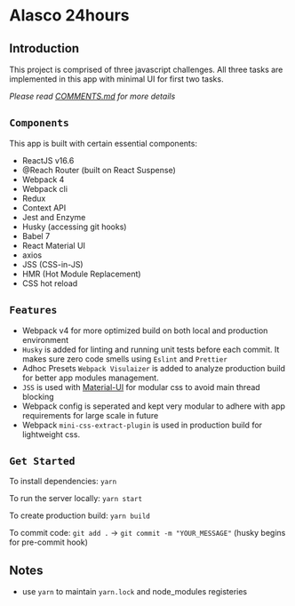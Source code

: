 # Alasco 24hours

## Introduction

This project is comprised of three javascript challenges. All three tasks are implemented in this app with minimal UI for first two tasks.

*Please read [COMMENTS.md](./COMMENTS.md) for more details*

## `Components`

This app is built with certain essential components:

 * ReactJS v16.6
 * @Reach Router (built on React Suspense)
 * Webpack 4 
 * Webpack cli
 * Redux
 * Context API
 * Jest and Enzyme
 * Husky (accessing git hooks)
 * Babel 7
 * React Material UI
 * axios
 * JSS (CSS-in-JS)
 * HMR (Hot Module Replacement)
 * CSS hot reload


## `Features`

 * Webpack v4 for more optimized build on both local and production environment
 * `Husky` is added for linting and running unit tests before each commit. It makes sure zero code smells using `Eslint` and `Prettier`
 * Adhoc Presets `Webpack Visulaizer` is added to analyze production build for better app modules management.
 * `JSS` is used with [Material-UI](https://github.com/mui-org/material-ui) for modular css to avoid main thread blocking
 * Webpack config is seperated and kept very modular to adhere with app requirements for large scale in future
 * Webpack `mini-css-extract-plugin` is used in production build for lightweight css.

## `Get Started`

To install dependencies:  ```yarn```

To run the server locally: ```yarn start```

To create production build:  ```yarn build```

To commit code: ```git add .``` -> ```git commit -m "YOUR_MESSAGE"``` (husky begins for pre-commit hook)

## Notes
* use `yarn` to maintain `yarn.lock` and node_modules registeries
